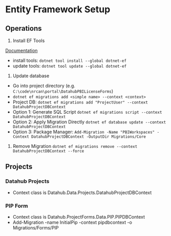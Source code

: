 ﻿# Entity Framework Setup

## Operations

1. Install EF Tools

[Documentation](https://docs.microsoft.com/en-us/ef/core/managing-schemas/migrations/?tabs=dotnet-core-cli)

- install tools: `dotnet tool install --global dotnet-ef`
- update tools: `dotnet tool update --global dotnet-ef`

1. Update database

- Go into project directory (e.g. `C:\code\nrcan\portal\DatahubPBILicenseForms`)
- `dotnet ef migrations add <simple name> --context <context>`
- Project DB: `dotnet ef migrations add "ProjectUser" --context DatahubProjectDBContext`
- Option 1: Generate SQL Script `dotnet ef migrations script --context DatahubProjectDBContext`
- Option 2: Apply Migration Directly `dotnet ef database update --context DatahubProjectDBContext`
- Option 3: Package Manager: `Add-Migration -Name "PBIWorkspaces" -Context DatahubProjectDBContext -OutputDir Migrations/Core`

1. Remove Migration
`dotnet ef migrations remove --context DatahubProjectDBContext --force`

## Projects

### Datahub Projects

- Context class is Datahub.Data.Projects.DatahubProjectDBContext

### PIP Form

- Context class is Datahub.ProjectForms.Data.PIP.PIPDBContext
- Add-Migration -name InitialPip -context pipdbcontext -o Migrations/Forms/PIP



